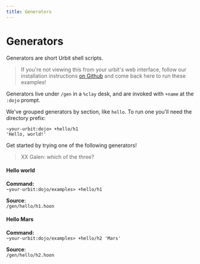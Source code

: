 ```yaml
---
title: Generators
---
```


# Generators

Generators are short Urbit shell scripts.

> If you're not viewing this from your urbit's web interface, follow our installation instructions [on Github](https://github.com/urbit/examples) and come back here to run these examples!

Generators live under `/gen` in a `%clay` desk, and are invoked with `+name` at the `:dojo` prompt.

We've grouped generators by section, like `hello`. To run one you'll need the directory prefix:

    ~your-urbit:dojo> +hello/h1
    'Hello, world!'

Get started by trying one of the following generators!

> XX Galen: which of the three?

#### Hello world
**Command:**  
`~your-urbit:dojo/examples> +hello/h1`

**Source**:  
`/gen/hello/h1.hoon`

#### Hello Mars
**Command:**  
`~your-urbit:dojo/examples> +hello/h2 'Mars'`

**Source**:  
`/gen/hello/h2.hoon`
